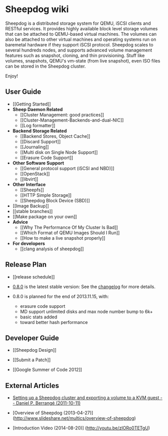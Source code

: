 # Sheepdog wiki

Sheepdog is a distributed storage system for QEMU, iSCSI clients and RESTful services. It provides highly available block level storage volumes that can be attached to QEMU-based virtual machines. The volumes can also be attached to other virtual machines and operating systems run on baremetal hardware if they support iSCSI protocol. Sheepdog scales to several hundreds nodes, and supports advanced volume management features such as snapshot, cloning, and thin provisioning. Stuff like volumes, snapshots, QEMU's vm-state (from live snapshot), even ISO files can be stored in the Sheepdog cluster.

Enjoy!

## User Guide

 * [[Getting Started]]
 * **Sheep Daemon Related**
   - [[Cluster Management: good practices]]
   - [[Cluster-Management-Backends-and-dual-NIC]]
   - [[Log formatter]]
 * **Backend Storage Related**
   - [[Backend Stores, Object Cache]]
   - [[Discard Support]]
   - [[Journaling]]
   - [[Multi disk on Single Node Support]]
   - [[Erasure Code Support]]
 * **Other Software Support**
   - [[General protocol support (iSCSI and NBD)]]
   - [[OpenStack]]
   - [[libvirt]]
 * **Other Interface**
   - [[Sheepfs]]
   - [[HTTP Simple Storage]] 
   - [[Sheepdog Block Device (SBD)]]
 * [[Image Backup]]
 * [[stable branches]]
 * [[Make package on your own]]
 * **Advice**
   - [[Why The Performance Of My Cluster Is Bad]]
   - [[Which Format of QEMU Images Should I Run]]
   - [[How to make a live snapshot properly]]
 * **For developers**
   - [[clang analysis of sheepdog]]

## Release Plan

 * [[release schedule]]

 * [0.8.0](https://github.com/collie/sheepdog/tarball/v0.8.0) is the latest stable version:
   See the [changelog](https://github.com/sheepdog/sheepdog/blob/master/CHANGELOG.md#080) for more details.

 * 0.8.0 is planned for the end of 2013.11.15, with:
   - erasure code support
   - MD support unlimited disks and max node number bump to 6k+
   - basic stats added
   - toward better hash performance

## Developer Guide
 * [[Sheepdog Design]]
 * [[Submit a Patch]]
 
 * [[Google Summer of Code 2012]]

## External Articles
 * [Setting up a Sheepdog cluster and exporting a volume to a KVM guest -- Daniel P. Berrangé (2011-10-11)](http://berrange.com/posts/2011/10/11/setting-up-a-sheepdog-cluster-and-exporting-a-volume-to-a-kvm-guest/)

 * [Overview of Sheepdog (2013-04-27)]
(http://www.slideshare.net/multics/overview-of-sheepdog)

* [Introduction Video (2014-08-20)]
(http://youtu.be/zlORo0TETgU)